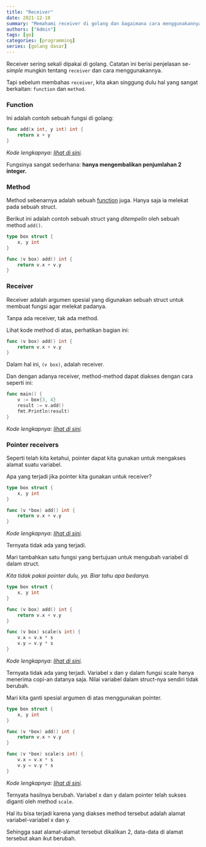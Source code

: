 ```yaml
---
title: "Receiver"
date: 2021-12-10
summary: "Memahami receiver di golang dan bagaimana cara menggunakannya"
authors: ["Admin"]
tags: [go]
categories: [programming]
series: [golang dasar]
---
```


Receiver sering sekali dipakai di golang. Catatan ini berisi penjelasan se-*simple* mungkin tentang `receiver` dan cara menggunakannya.

Tapi sebelum membahas `receiver`, kita akan singgung dulu hal yang sangat berkaitan: `function` dan `method`.

### Function

Ini adalah contoh sebuah fungsi di golang:

```go
func add(x int, y int) int {
	return x + y
}
```
*Kode lengkapnya: [lihat di sini](https://go.dev/play/p/dIAgSYqy5vV).*

Fungsinya sangat sederhana: **hanya mengembalikan penjumlahan 2 integer.**

### Method

Method sebenarnya adalah sebuah [function](#function) juga. Hanya saja ia melekat pada sebuah struct. 

Berikut ini adalah contoh sebuah struct yang *ditempelin* oleh sebuah method `add()`.

```go
type box struct {
	x, y int
}

func (v box) add() int {
	return v.x + v.y
}
```

### Receiver

Receiver adalah argumen spesial yang digunakan sebuah struct untuk membuat fungsi agar melekat padanya. 

Tanpa ada receiver, tak ada method.

Lihat kode method di atas, perhatikan bagian ini:
```go
func (v box) add() int {
	return v.x + v.y
}
```

Dalam hal ini, `(v box)`, adalah receiver. 

Dan dengan adanya receiver, method-method dapat diakses dengan cara seperti ini:
```go
func main() {
	v := box{3, 4}
	result := v.add()
	fmt.Println(result)
}
```

*Kode lengkapnya: [lihat di sini](https://go.dev/play/p/hiRzW4gE3E7).*

### Pointer receivers

Seperti telah kita ketahui, pointer dapat kita gunakan untuk mengakses alamat suatu variabel. 

Apa yang terjadi jika pointer kita gunakan untuk receiver?

```go
type box struct {
	x, y int
}

func (v *box) add() int {
	return v.x + v.y
}
```
*Kode lengkapnya: [lihat di sini](https://go.dev/play/p/38KXB4st4QI).*

Ternyata tidak ada yang terjadi.

Mari tambahkan satu fungsi yang bertujuan untuk mengubah variabel di dalam struct. 

*Kita tidak pakai pointer dulu, ya. Biar tahu apa bedanya.*
```go
type box struct {
	x, y int
}

func (v box) add() int {
	return v.x + v.y
}

func (v box) scale(s int) {
	v.x = v.x * s
	v.y = v.y * s
}
```

*Kode lengkapnya: [lihat di sini](https://go.dev/play/p/2LgXSApzdeA).*

Ternyata tidak ada yang terjadi. Variabel x dan y dalam fungsi scale hanya menerima copi-an datanya saja. Nilai variabel dalam struct-nya sendiri tidak berubah.

Mari kita ganti spesial argumen di atas menggunakan pointer.

```go
type box struct {
	x, y int
}

func (v *box) add() int {
	return v.x + v.y
}

func (v *box) scale(s int) {
	v.x = v.x * s
	v.y = v.y * s
}
```
*Kode lengkapnya: [lihat di sini](https://go.dev/play/p/7JAl5MVaAh2).*

Ternyata hasilnya berubah. Variabel x dan y dalam pointer telah sukses diganti oleh method `scale`. 

Hal itu bisa terjadi karena yang diakses method tersebut adalah alamat variabel-variabel x dan y. 

Sehingga saat alamat-alamat tersebut dikalikan 2, data-data di alamat tersebut akan ikut berubah.


